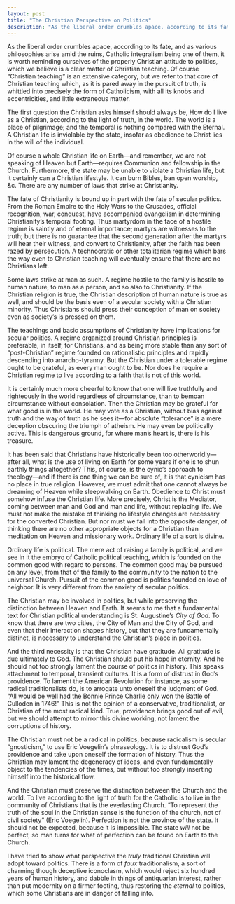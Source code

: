 ```yaml
---
layout: post
title: "The Christian Perspective on Politics"
description: "As the liberal order crumbles apace, according to its fate, and as various philosophies arise amid the ruins, Catholic integralism being one of them, it is worth reminding ourselves of the properly Christian attitude to politics, which we believe is a clear matter of Christian teaching..."
---
```


As the liberal order crumbles apace, according to its fate, and as various philosophies arise amid the ruins, Catholic integralism being one of them, it is worth reminding ourselves of the properly Christian attitude to politics, which we believe is a clear matter of Christian teaching. Of course “Christian teaching” is an extensive category, but we refer to that core of Christian teaching which, as it is pared away in the pursuit of truth, is whittled into precisely the form of Catholicism, with all its knobs and eccentricities, and little extraneous matter.

The first question the Christian asks himself should always be, How do I live as a Christian, according to the light of truth, in the world. The world is a place of pilgrimage; and the temporal is nothing compared with the Eternal. A Christian life is inviolable by the state, insofar as obedience to Christ lies in the will of the individual.

Of course a whole Christian life on Earth—and remember, we are not speaking of Heaven but Earth—requires Communion and fellowship in the Church. Furthermore, the state may be unable to violate a Christian life, but it certainly can a Christian lifestyle. It can burn Bibles, ban open worship, &c. There are any number of laws that strike at Christianity.

The fate of Christianity is bound up in part with the fate of secular politics. From the Roman Empire to the Holy Wars to the Crusades, official recognition, war, conquest, have accompanied evangelism in determining Christianity’s temporal footing. Thus martyrdom in the face of a hostile regime is saintly and of eternal importance; martyrs are witnesses to the truth; but there is no guarantee that the second generation after the martyrs will hear their witness, and convert to Christianity, after the faith has been razed by persecution. A technocratic or other totalitarian regime which bars the way even to Christian teaching will eventually ensure that there are no Christians left.

Some laws strike at man as such. A regime hostile to the family is hostile to human nature, to man as a person, and so also to Christianity. If the Christian religion is true, the Christian description of human nature is true as well, and should be the basis even of a secular society with a Christian minority. Thus Christians should press their conception of man on society even as society’s is pressed on them.

The teachings and basic assumptions of Christianity have implications for secular politics. A regime organized around Christian principles is preferable, in itself, for Christians, and as being more stable than any sort of “post-Christian” regime founded on rationalistic principles and rapidly descending into anarcho-tyranny. But the Christian under a tolerable regime ought to be grateful, as every man ought to be. Nor does he require a Christian regime to live according to a faith that is not of this world.

It is certainly much more cheerful to know that one will live truthfully and righteously in the world regardless of circumstance, than to bemoan circumstance without consolation. Then the Christian may be grateful for what good is in the world. He may vote as a Christian, without bias against truth and the way of truth as he sees it—for absolute “tolerance” is a mere deception obscuring the triumph of atheism. He may even be politically active. This is dangerous ground, for where man’s heart is, there is his treasure.

It has been said that Christians have historically been too otherworldly—after all, what is the use of living on Earth for some years if one is to shun earthly things altogether? This, of course, is the cynic’s approach to theology—and if there is one thing we can be sure of, it is that cynicism has no place in true religion. However, we must admit that one cannot always be dreaming of Heaven while sleepwalking on Earth. Obedience to Christ must somehow infuse the Christian life. More precisely, Christ is the Mediator, coming between man and God and man and life, without replacing life. We must not make the mistake of thinking no lifestyle changes are necessary for the converted Christian. But nor must we fall into the opposite danger, of thinking there are no other appropriate objects for a Christian than meditation on Heaven and missionary work. Ordinary life of a sort is divine.

Ordinary life is political. The mere act of raising a family is political, and we see in it the embryo of Catholic political teaching, which is founded on the common good with regard to persons. The common good may be pursued on any level, from that of the family to the community to the nation to the universal Church. Pursuit of the common good is politics founded on love of neighbor. It is very different from the anxiety of secular politics.

The Christian may be involved in politics, but while preserving the distinction between Heaven and Earth. It seems to me that a fundamental text for Christian political understanding is St. Augustine’s _City of God_. To know that there are two cities, the City of Man and the City of God, and even that their interaction shapes history, but that they are fundamentally distinct, is necessary to understand the Christian’s place in politics.

And the third necessity is that the Christian have gratitude. All gratitude is due ultimately to God. The Christian should put his hope in eternity. And he should not too strongly lament the course of politics in history. This speaks attachment to temporal, transient cultures. It is a form of distrust in God’s providence. To lament the American Revolution for instance, as some radical traditionalists do, is to arrogate unto oneself the judgment of God. “All would be well had the Bonnie Prince Charlie only won the Battle of Culloden in 1746!” This is not the opinion of a conservative, traditionalist, or Christian of the most radical kind. True, providence brings good out of evil, but we should attempt to mirror this divine working, not lament the corruptions of history.

The Christian must not be a radical in politics, because radicalism is secular “gnosticism,” to use Eric Voegelin’s phraseology. It is to distrust God’s providence and take upon oneself the formation of history. Thus the Christian may lament the degeneracy of ideas, and even fundamentally object to the tendencies of the times, but without too strongly inserting himself into the historical flow.

And the Christian must preserve the distinction between the Church and the world. To live according to the light of truth for the Catholic is to live in the community of Christians that is the everlasting Church. “To represent the truth of the soul in the Christian sense is the function of the church, not of civil society” (Eric Voegelin). Perfection is not the province of the state. It should not be expected, because it is impossible. The state _will_ not be perfect, so man turns for what of perfection can be found on Earth to the Church.

I have tried to show what perspective the _truly_ traditional Christian will adopt toward politics. There is a form of _faux_ traditionalism, a sort of charming though deceptive iconoclasm, which would reject six hundred years of human history, and dabble in things of antiquarian interest, rather than put modernity on a firmer footing, thus restoring the _eternal_ to politics, which some Christians are in danger of falling into.
